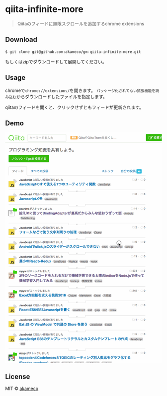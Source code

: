 # qiita-infinite-more

> Qiitaのフィードに無限スクロールを追加するchrome extensions

## Download

```
$ git clone git@github.com:akameco/gm-qiita-infinite-more.git
```

もしくはzipでダウンロードして展開してください。

## Usage

chromeで`chrome://extensions/`を開きます。
`パッケージ化されてない拡張機能を読み込む`からダウンロードしたファイルを指定します。

qiitaのフィードを開くと、クリックせずともフィードが更新されます。


## Demo
![qiita.gif](https://raw.githubusercontent.com/akameco/gm-qiita-infinite-more/master/media/qiita.gif)

## License

MIT © [akameco](http://akameco.github.io)
